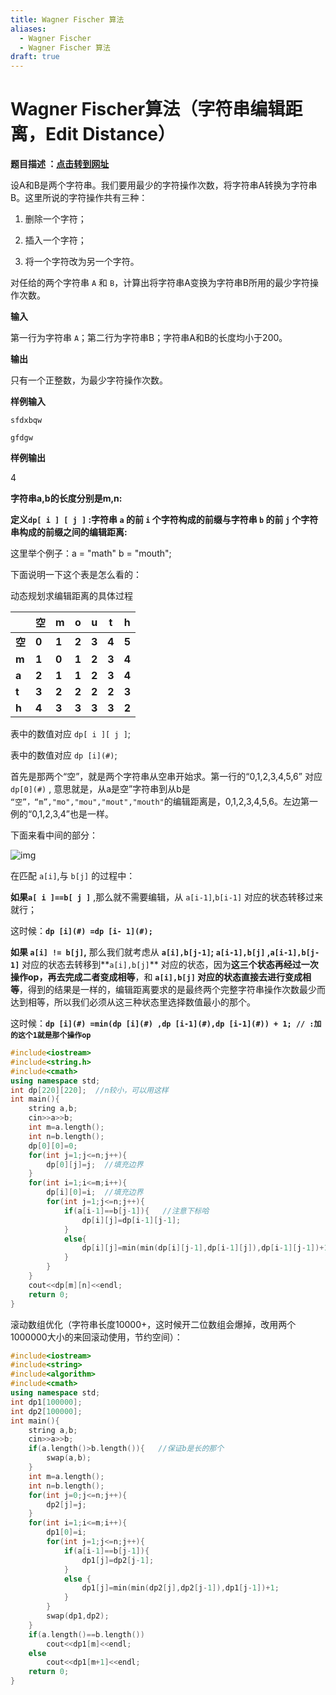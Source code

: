 ```yaml
---
title: Wagner Fischer 算法
aliases:
  - Wagner Fischer
  - Wagner Fischer 算法
draft: true
---
```


# Wagner Fischer算法（字符串编辑距离，Edit Distance）


**题目描述 ：[点击转到网址](http://acm.zzuli.edu.cn/problem.php?id=1206)**

设A和B是两个字符串。我们要用最少的字符操作次数，将字符串A转换为字符串B。这里所说的字符操作共有三种：

1. 删除一个字符；
    
2. 插入一个字符；
    
3. 将一个字符改为另一个字符。
    

对任给的两个字符串 `A` 和 `B`，计算出将字符串A变换为字符串B所用的最少字符操作次数。

**输入**

第一行为字符串 `A`；第二行为字符串B；字符串A和B的长度均小于200。

**输出**

只有一个正整数，为最少字符操作次数。

**样例输入**

`sfdxbqw`

`gfdgw`

**样例输出**

4

**字符串a,b的长度分别是m,n:**

**定义`dp[ i ] [ j ]` :字符串 `a` 的前 `i` 个字符构成的前缀与字符串 `b` 的前 `j` 个字符串构成的前缀之间的编辑距离:**

这里举个例子：a = "math" b = "mouth";

下面说明一下这个表是怎么看的：

<caption> 动态规划求编辑距离的具体过程 </caption>

|       | **空** | **m** | **o** | **u** | **t** | **h** |
| ----- | ----- | ----- | ----- | ----- | ----- | ----- |
| **空** | **0** | **1** | **2** | **3** | **4** | **5** |
| **m** | **1** | **0** | **1** | **2** | **3** | **4** |
| **a** | **2** | **1** | **1** | **2** | **3** | **4** |
| **t** | **3** | **2** | **2** | **2** | **2** | **3** |
| **h** | **4** | **3** | **3** | **3** | **3** | **2** |

表中的数值对应 `dp[ i ][ j ]`;

表中的数值对应 `dp [i](#)`;

首先是那两个“空”，就是两个字符串从空串开始求。第一行的“0,1,2,3,4,5,6” 对应 `dp[0](#)` , 意思就是，从a是空”字符串到从b是 `“空”，“m”,"mo","mou","mout","mouth"`的编辑距离是，0,1,2,3,4,5,6。左边第一例的“0,1,2,3,4”也是一样。

下面来看中间的部分：

![img](https://uploadfiles.nowcoder.com/images/20190809/2385102_1565356477904_A01B656C9D9B338139C7DE7D6C84823F)

在匹配 `a[i]`,与 `b[j]` 的过程中：

**如果`a[ i ]==b[ j ]`** ,那么就不需要编辑，从 `a[i-1]`,`b[i-1]` 对应的状态转移过来就行；

这时候：**`dp [i](#) =dp [i- 1](#);`**

**如果 `a[i] != b[j]`,** 那么我们就考虑从 **`a[i],b[j-1]`; `a[i-1],b[j]` ,`a[i-1],b[j-1]`** 对应的状态去转移到**`a[i],b[j]`** 对应的状态，因为**这三个状态再经过一次操作op，再去完成二者变成相等**，和 **`a[i],b[j]` 对应的状态直接去进行变成相等**，得到的结果是一样的，编辑距离要求的是最终两个完整字符串操作次数最少而达到相等，所以我们必须从这三种状态里选择数值最小的那个。

这时候：**`dp [i](#) =min(dp [i](#) ,dp [i-1](#),dp [i-1](#)) + 1; // :加的这个1就是那个操作op`**

```cpp
#include<iostream>
#include<string.h>
#include<cmath>
using namespace std;
int dp[220][220];  //n较小，可以用这样
int main(){
    string a,b;
    cin>>a>>b;
    int m=a.length();
    int n=b.length();
    dp[0][0]=0;
    for(int j=1;j<=n;j++){
        dp[0][j]=j;  //填充边界
    }
    for(int i=1;i<=m;i++){
        dp[i][0]=i;  //填充边界
        for(int j=1;j<=n;j++){
            if(a[i-1]==b[j-1]){   //注意下标哈
                dp[i][j]=dp[i-1][j-1];
            }
            else{
                dp[i][j]=min(min(dp[i][j-1],dp[i-1][j]),dp[i-1][j-1])+1;
            }
        } 
    }
    cout<<dp[m][n]<<endl;
    return 0;
}
```

滚动数组优化（字符串长度10000+，这时候开二位数组会爆掉，改用两个1000000大小的来回滚动使用，节约空间）：

```cpp
#include<iostream>
#include<string>
#include<algorithm>
#include<cmath>
using namespace std;
int dp1[100000];
int dp2[100000];
int main(){
    string a,b;
    cin>>a>>b;
    if(a.length()>b.length()){   //保证b是长的那个
        swap(a,b);
    }
    int m=a.length();
    int n=b.length();
    for(int j=0;j<=n;j++){
        dp2[j]=j;
    }
    for(int i=1;i<=m;i++){
        dp1[0]=i;
        for(int j=1;j<=n;j++){
            if(a[i-1]==b[j-1]){
                dp1[j]=dp2[j-1];
            }
            else {
                dp1[j]=min(min(dp2[j],dp2[j-1]),dp1[j-1])+1;
            }
        }
        swap(dp1,dp2);
    }
    if(a.length()==b.length())
        cout<<dp1[m]<<endl;
    else
        cout<<dp1[m+1]<<endl;   
    return 0;
}
```